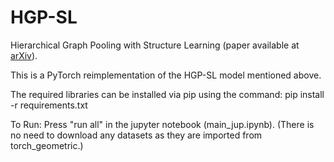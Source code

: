# HGP-SL
Hierarchical Graph Pooling with Structure Learning (paper available at [arXiv](https://arxiv.org/abs/1911.05954)).

This is a PyTorch reimplementation of the HGP-SL model mentioned above. 

The required libraries can be installed via pip using the command:
pip install -r requirements.txt

To Run: 
Press "run all" in the jupyter notebook (main_jup.ipynb). 
(There is no need to download any datasets as they are imported from torch_geometric.)